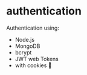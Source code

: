 # authentication
Authentication using:
  - Node.js
  - MongoDB
  - bcrypt
  - JWT web Tokens
  - with cookies 🍪
